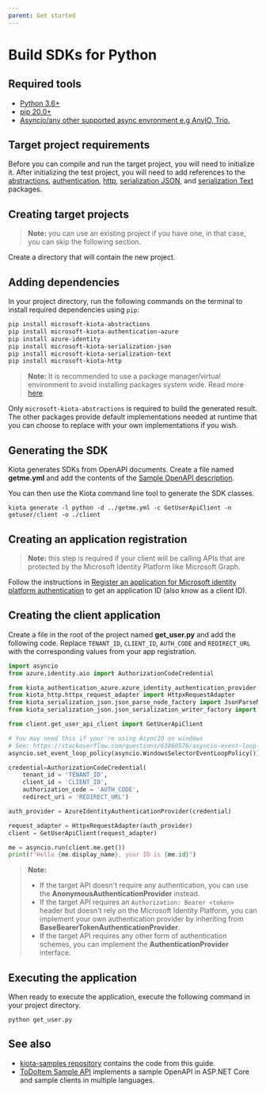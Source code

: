 ```yaml
---
parent: Get started
---
```


# Build SDKs for Python

## Required tools

- [Python 3.6+](https://www.python.org/)
- [pip 20.0+](https://pip.pypa.io/en/stable/)
- [Asyncio/any other supported async envronment e.g AnyIO, Trio.](https://docs.python.org/3/library/asyncio.html)

## Target project requirements

Before you can compile and run the target project, you will need to initialize it. After initializing the test project, you will need to add references to the [abstractions](https://github.com/microsoft/kiota-abstractions-python), [authentication](https://github.com/microsoft/kiota-authentication-azure-python), [http](https://github.com/microsoft/kiota-http-python), [serialization JSON](https://github.com/microsoft/kiota-serialization-json-python), and [serialization Text](https://github.com/microsoft/kiota-serialization-text-python) packages.

## Creating target projects

> **Note:** you can use an existing project if you have one, in that case, you can skip the following section.

Create a directory that will contain the new project.

## Adding dependencies
In your project directory, run the following commands on the terminal to install required dependencies
using `pip`:

```bash
pip install microsoft-kiota-abstractions
pip install microsoft-kiota-authentication-azure
pip install azure-identity
pip install microsoft-kiota-serialization-json
pip install microsoft-kiota-serialization-text
pip install microsoft-kiota-http
```

> **Note:** It is recommended to use a package manager/virtual environment to avoid installing packages
system wide. Read more [here](https://packaging.python.org/en/latest/).

Only `microsoft-kiota-abstractions` is required to build the generated result. The other packages provide default implementations needed at runtime that you can choose to replace with your own implementations if you wish.

## Generating the SDK

Kiota generates SDKs from OpenAPI documents. Create a file named **getme.yml** and add the contents of the [Sample OpenAPI description](reference-openapi.md).

You can then use the Kiota command line tool to generate the SDK classes.

```shell
kiota generate -l python -d ../getme.yml -c GetUserApiClient -n getuser/client -o ./client
```

## Creating an application registration

> **Note:** this step is required if your client will be calling APIs that are protected by the Microsoft Identity Platform like Microsoft Graph.

Follow the instructions in [Register an application for Microsoft identity platform authentication](register-app.md) to get an application ID (also know as a client ID).

## Creating the client application

Create a file in the root of the project named **get_user.py** and add the following code. Replace `TENANT_ID`, `CLIENT_ID`, `AUTH_CODE` and `REDIRECT_URL` with the corresponding values from your app registration.

```py
import asyncio
from azure.identity.aio import AuthorizationCodeCredential

from kiota_authentication_azure.azure_identity_authentication_provider import AzureIdentityAuthenticationProvider
from kiota_http.httpx_request_adapter import HttpxRequestAdapter
from kiota_serialization_json.json_parse_node_factory import JsonParseNodeFactory
from kiota_serialization_json.json_serialization_writer_factory import JsonSerializationWriterFactory

from client.get_user_api_client import GetUserApiClient

# You may need this if your're using AsyncIO on windows
# See: https://stackoverflow.com/questions/63860576/asyncio-event-loop-is-closed-when-using-asyncio-run
asyncio.set_event_loop_policy(asyncio.WindowsSelectorEventLoopPolicy())

credential=AuthorizationCodeCredential(
    tenant_id = 'TENANT_ID',
    client_id = 'CLIENT_ID',
    authorization_code = 'AUTH_CODE',
    redirect_uri = 'REDIRECT_URL')

auth_provider = AzureIdentityAuthenticationProvider(credential)

request_adapter = HttpxRequestAdapter(auth_provider)
client = GetUserApiClient(request_adapter)

me = asyncio.run(client.me.get())
print(f"Hello {me.display_name}, your ID is {me.id}")
```

> **Note:**
>
> - If the target API doesn't require any authentication, you can use the **AnonymousAuthenticationProvider** instead.
> - If the target API requires an `Authorization: Bearer <token>` header but doesn't rely on the Microsoft Identity Platform, you can implement your own authentication provider by inheriting from **BaseBearerTokenAuthenticationProvider**.
> - If the target API requires any other form of authentication schemes, you can implement the **AuthenticationProvider** interface.

## Executing the application

When ready to execute the application, execute the following command in your project directory.

```shell
python get_user.py
```

## See also

- [kiota-samples repository](https://github.com/microsoft/kiota-samples/tree/main/get-started/python) contains the code from this guide.
- [ToDoItem Sample API](https://github.com/microsoft/kiota-samples/tree/main/sample-api) implements a sample OpenAPI in ASP.NET Core and sample clients in multiple languages.
